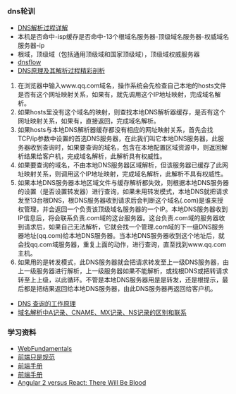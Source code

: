 ### dns轮训
- [DNS解析过程详解](http://blog.csdn.net/crazw/article/details/8986504)
 - 本机是否命中-isp缓存是否命中-13个根域名服务器-顶级域名服务器-权威域名服务器-ip
 - 根域，顶级域（包括通用顶级域和国家顶级域），顶级域权威服务器
- [dnsflow](http://myname.pchome.com.tw/learn/dnsflow.htm)
- [DNS原理及其解析过程精彩剖析](http://369369.blog.51cto.com/319630/812889)
 1. 在浏览器中输入www.qq.com域名，操作系统会先检查自己本地的hosts文件是否有这个网址映射关系，如果有，就先调用这个IP地址映射，完成域名解析。 
 2. 如果hosts里没有这个域名的映射，则查找本地DNS解析器缓存，是否有这个网址映射关系，如果有，直接返回，完成域名解析。 
 3. 如果hosts与本地DNS解析器缓存都没有相应的网址映射关系，首先会找TCP/ip参数中设置的首选DNS服务器，在此我们叫它本地DNS服务器，此服务器收到查询时，如果要查询的域名，包含在本地配置区域资源中，则返回解析结果给客户机，完成域名解析，此解析具有权威性。 
 4. 如果要查询的域名，不由本地DNS服务器区域解析，但该服务器已缓存了此网址映射关系，则调用这个IP地址映射，完成域名解析，此解析不具有权威性。 
 5. 如果本地DNS服务器本地区域文件与缓存解析都失效，则根据本地DNS服务器的设置（是否设置转发器）进行查询，如果未用转发模式，本地DNS就把请求发至13台根DNS，根DNS服务器收到请求后会判断这个域名(.com)是谁来授权管理，并会返回一个负责该顶级域名服务器的一个IP。本地DNS服务器收到IP信息后，将会联系负责.com域的这台服务器。这台负责.com域的服务器收到请求后，如果自己无法解析，它就会找一个管理.com域的下一级DNS服务器地址(qq.com)给本地DNS服务器。当本地DNS服务器收到这个地址后，就会找qq.com域服务器，重复上面的动作，进行查询，直至找到www.qq.com主机。 
 6. 如果用的是转发模式，此DNS服务器就会把请求转发至上一级DNS服务器，由上一级服务器进行解析，上一级服务器如果不能解析，或找根DNS或把转请求转至上上级，以此循环。不管是本地DNS服务器用是是转发，还是根提示，最后都是把结果返回给本地DNS服务器，由此DNS服务器再返回给客户机。
- [DNS 查询的工作原理](https://msdn.microsoft.com/zh-cn/library/cc775637(v=ws.10).aspx)
- [域名解析中A记录、CNAME、MX记录、NS记录的区别和联系](http://blog.csdn.net/crazw/article/details/8986581)

### 学习资料
- [WebFundamentals](https://github.com/google/WebFundamentals)
- [前端只是规范](http://jixianqianduan.com/frontend-resource/2016/01/26/front-end-learning-list.html)
- [前端手册](http://www.frontendhandbook.com/index.html)
- [前端手册](https://dwqs.gitbooks.io/frontenddevhandbook/content/index.html)
- [Angular 2 versus React: There Will Be Blood](https://medium.freecodecamp.com/angular-2-versus-react-there-will-be-blood-66595faafd51#.vouqhe5rq)
